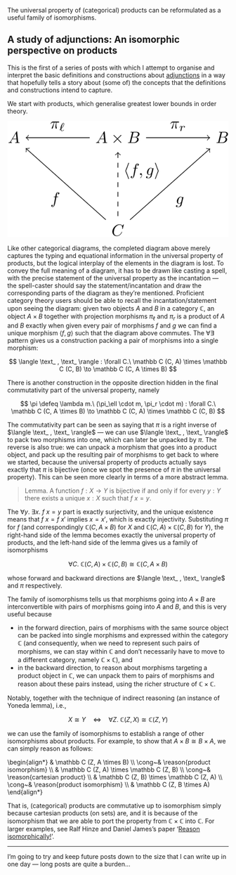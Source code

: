 The universal property of (categorical) products can be reformulated as a useful family of isomorphisms.

## A study of adjunctions: An isomorphic perspective on products

This is the first of a series of posts with which I attempt to organise and interpret the basic definitions and constructions about [adjunctions](https://en.wikipedia.org/wiki/Adjoint_functors) in a way that hopefully tells a story about (some of) the concepts that the definitions and constructions intend to capture.

We start with products, which generalise greatest lower bounds in order theory.

![The product diagram](product.svg)

Like other categorical diagrams, the completed diagram above merely captures the typing and equational information in the universal property of products, but the logical interplay of the elements in the diagram is lost.
To convey the full meaning of a diagram, it has to be drawn like casting a spell, with the precise statement of the universal property as the incantation — the spell-caster should say the statement/incantation and draw the corresponding parts of the diagram as they’re mentioned.
Proficient category theory users should be able to recall the incantation/statement upon seeing the diagram: given two objects $A$ and $B$ in a category $\mathbb C$, an object $A \times B$ together with projection morphisms $\pi_\ell$ and $\pi_r$ is a product of $A$ and $B$ exactly when given every pair of morphisms $f$ and $g$ we can find a unique morphism $\langle f, g \rangle$ such that the diagram above commutes.
The $\forall \exists$ pattern gives us a construction packing a pair of morphisms into a single morphism:

$$ \langle \text_ , \text_ \rangle : \forall C.\ \mathbb C (C, A) \times \mathbb C (C, B) \to \mathbb C (C, A \times B) $$

There is another construction in the opposite direction hidden in the final commutativity part of the universal property, namely

$$ \pi \defeq \lambda m.\ (\pi_\ell \cdot m, \pi_r \cdot m) : \forall C.\ \mathbb C (C, A \times B) \to \mathbb C (C, A) \times \mathbb C (C, B) $$

The commutativity part can be seen as saying that $\pi$ is a right inverse of $\langle \text_ , \text_ \rangle$ — we can use $\langle \text_ , \text_ \rangle$ to pack two morphisms into one, which can later be unpacked by $\pi$.
The reverse is also true: we can unpack a morphism that goes into a product object, and pack up the resulting pair of morphisms to get back to where we started, because the universal property of products actually says exactly that $\pi$ is bijective (once we spot the presence of $\pi$ in the universal property).
This can be seen more clearly in terms of a more abstract lemma.

> <span class="theorem">Lemma.</span>
> A function $f : X \to Y$ is bijective if and only if for every $y : Y$ there exists a unique $x : X$ such that $f\ x = y$.

The $\forall y.\ \exists x.\ f\ x = y$ part is exactly surjectivity, and the unique existence means that $f\ x = f\ x'$ implies $x = x'$, which is exactly injectivity.
Substituting $\pi$ for $f$ (and correspondingly $\mathbb C (C, A \times B)$ for $X$ and $\mathbb C (C, A) \times \mathbb C (C, B)$ for $Y$), the right-hand side of the lemma becomes exactly the universal property of products, and the left-hand side of the lemma gives us a family of isomorphisms

$$ \forall C.\ \mathbb C (C, A) \times \mathbb C (C, B) \cong \mathbb C (C, A \times B) $$

whose forward and backward directions are $\langle \text_ , \text_ \rangle$ and $\pi$ respectively.

The family of isomorphisms tells us that morphisms going into $A \times B$ are interconvertible with pairs of morphisms going into $A$ and $B$, and this is very useful because

* in the forward direction, pairs of morphisms with the same source object can be packed into single morphisms and expressed within the category $\mathbb C$ (and consequently, when we need to represent such pairs of morphisms, we can stay within $\mathbb C$  and don’t necessarily have to move to a different category, namely $\mathbb C \times \mathbb C$), and
* in the backward direction, to reason about morphisms targeting a product object in $\mathbb C$, we can unpack them to pairs of morphisms and reason about these pairs instead, using the richer structure of $\mathbb C \times \mathbb C$.

Notably, together with the technique of indirect reasoning (an instance of Yoneda lemma), i.e.,

$$ X \cong Y \quad\Leftrightarrow\quad \forall Z.\ \mathbb C (Z, X) \cong \mathbb C (Z, Y) $$

we can use the family of isomorphisms to establish a range of other isomorphisms about products.
For example, to show that $A \times B \cong B \times A$, we can simply reason as follows:

\begin{align*}
& \mathbb C (Z, A \times B) \\\\
\cong~& \reason{product isomorphism} \\\\
& \mathbb C (Z, A) \times \mathbb C (Z, B) \\\\
\cong~& \reason{cartesian product} \\\\
& \mathbb C (Z, B) \times \mathbb C (Z, A) \\\\
\cong~& \reason{product isomorphism} \\\\
& \mathbb C (Z, B \times A)
\end{align*}

That is, (categorical) products are commutative up to isomorphism simply because cartesian products (on sets) are, and it is because of the isomorphism that we are able to port the property from $\mathbb C \times \mathbb C$ into $\mathbb C$.
For larger examples, see Ralf Hinze and Daniel James’s paper ‘[Reason isomorphically!](https://doi.org/10.1145/1863495.1863507)’.

---

I’m going to try and keep future posts down to the size that I can write up in one day — long posts are quite a burden…